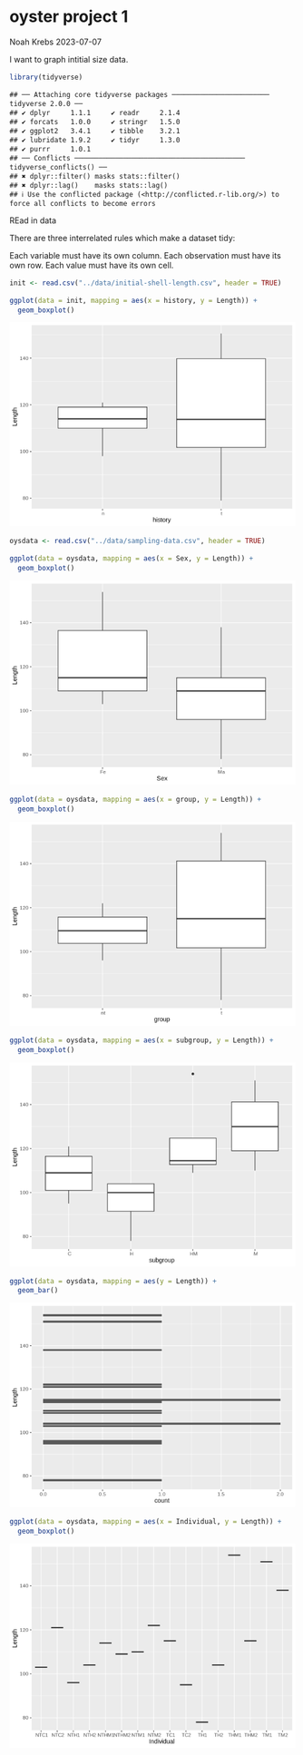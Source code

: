 oyster project 1
================
Noah Krebs
2023-07-07

I want to graph intitial size data.

``` r
library(tidyverse)
```

    ## ── Attaching core tidyverse packages ──────────────────────── tidyverse 2.0.0 ──
    ## ✔ dplyr     1.1.1     ✔ readr     2.1.4
    ## ✔ forcats   1.0.0     ✔ stringr   1.5.0
    ## ✔ ggplot2   3.4.1     ✔ tibble    3.2.1
    ## ✔ lubridate 1.9.2     ✔ tidyr     1.3.0
    ## ✔ purrr     1.0.1     
    ## ── Conflicts ────────────────────────────────────────── tidyverse_conflicts() ──
    ## ✖ dplyr::filter() masks stats::filter()
    ## ✖ dplyr::lag()    masks stats::lag()
    ## ℹ Use the conflicted package (<http://conflicted.r-lib.org/>) to force all conflicts to become errors

REad in data

There are three interrelated rules which make a dataset tidy:

Each variable must have its own column. Each observation must have its
own row. Each value must have its own cell.

``` r
init <- read.csv("../data/initial-shell-length.csv", header = TRUE)
```

``` r
ggplot(data = init, mapping = aes(x = history, y = Length)) + 
  geom_boxplot()
```

![](03-oyster-project_files/figure-gfm/unnamed-chunk-3-1.png)<!-- -->

``` r
oysdata <- read.csv("../data/sampling-data.csv", header = TRUE)
```

``` r
ggplot(data = oysdata, mapping = aes(x = Sex, y = Length)) + 
  geom_boxplot()
```

![](03-oyster-project_files/figure-gfm/unnamed-chunk-5-1.png)<!-- -->

``` r
ggplot(data = oysdata, mapping = aes(x = group, y = Length)) + 
  geom_boxplot()
```

![](03-oyster-project_files/figure-gfm/unnamed-chunk-6-1.png)<!-- -->

``` r
ggplot(data = oysdata, mapping = aes(x = subgroup, y = Length)) + 
  geom_boxplot()
```

![](03-oyster-project_files/figure-gfm/unnamed-chunk-7-1.png)<!-- -->

``` r
ggplot(data = oysdata, mapping = aes(y = Length)) + 
  geom_bar()
```

![](03-oyster-project_files/figure-gfm/unnamed-chunk-8-1.png)<!-- -->

``` r
ggplot(data = oysdata, mapping = aes(x = Individual, y = Length)) + 
  geom_boxplot()
```

![](03-oyster-project_files/figure-gfm/unnamed-chunk-9-1.png)<!-- -->
